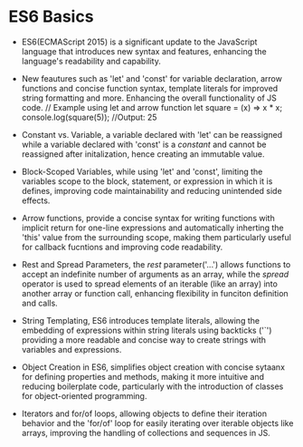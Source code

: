 # ES6 Basics

- ES6(ECMAScript 2015) is a significant update to the JavaScript language that introduces new syntax and features, enhancing the language's readability and capability.

- New feautures such as 'let' and 'const' for variable declaration, arrow functions and concise function syntax, template literals for improved string formatting and more. Enhancing the overall functionality of JS code.
// Example using let and arrow function
let square = (x) => x * x;
console.log(square(5)); //Output: 25

- Constant vs. Variable, a variable declared with 'let' can be reassigned while a variable declared with 'const' is a *constant* and cannot be reassigned after initalization, hence creating an immutable value.

- Block-Scoped Variables, while using 'let' and 'const', limiting the variables scope to the block, statement, or expression in which it is defines, improving code maintainability and reducing unintended side effects.

- Arrow functions, provide a concise syntax for writing functions with implicit return for one-line expressions and automatically inherting the 'this' value from the surrounding scope, making them particularly useful for callback fucntions and improving code readability.

- Rest and Spread Parameters, the *rest* parameter('...') allows functions to accept an indefinite number of arguments as an array, while the *spread* operator is used to spread elements of an iterable (like an array) into another array or function call, enhancing flexibility in funciton definition and calls.

- String Templating, ES6 introduces template literals, allowing the embedding of expressions within string literals using backticks ('`') providing a more readable and concise way to create strings with variables and expressions.

- Object Creation in ES6, simplifies object creation with concise sytaanx for defining properties and methods, making it more intuitive and reducing boilerplate code, particularly with the introduction of classes for object-oriented programming.

- Iterators and for/of loops, allowing objects to define their iteration behavior and the 'for/of' loop for easily iterating over iterable objects like arrays, improving the handling of collections and sequences in JS.
